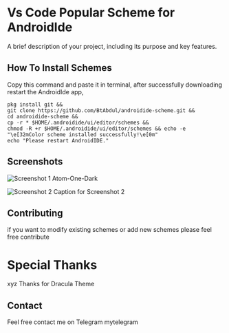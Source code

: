 # Vs Code Popular Scheme for AndroidIde

A brief description of your project, including its purpose and key features.

## How To Install Schemes

Copy this command and paste it in terminal, after successfully downloading restart the AndroidIde app,

```bashcd $HOME
pkg install git &&
git clone https://github.com/BtAbdul/androidide-scheme.git &&
cd androidide-scheme &&
cp -r * $HOME/.androidide/ui/editor/schemes && 
chmod -R +r $HOME/.androidide/ui/editor/schemes && echo -e "\e[32mColor scheme installed successfully!\e[0m"
echo "Please restart AndroidIDE."
```

## Screenshots

![Screenshot 1](screenshots/Atom-One-Dark.jpeg)
Atom-One-Dark

![Screenshot 2](screenshots/screenshot2.png)
Caption for Screenshot 2

## Contributing

if you want to modify existing schemes or add new schemes please feel free contribute

# Special Thanks
xyz Thanks for Dracula Theme

## Contact

Feel free contact me on Telegram mytelegram
